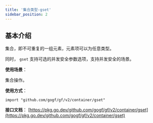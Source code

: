```yaml
---
title: '集合类型-gset'
sidebar_position: 2
---
```


## 基本介绍

集合，即不可重复的一组元素，元素项可以为任意类型。

同时， `gset` 支持可选的并发安全参数选项，支持并发安全的场景。

**使用场景**：

集合操作。

**使用方式**：

```
import "github.com/gogf/gf/v2/container/gset"
```

**接口文档**： [https://pkg.go.dev/github.com/gogf/gf/v2/container/gset](https://pkg.go.dev/github.com/gogf/gf/v2/container/gset)

    